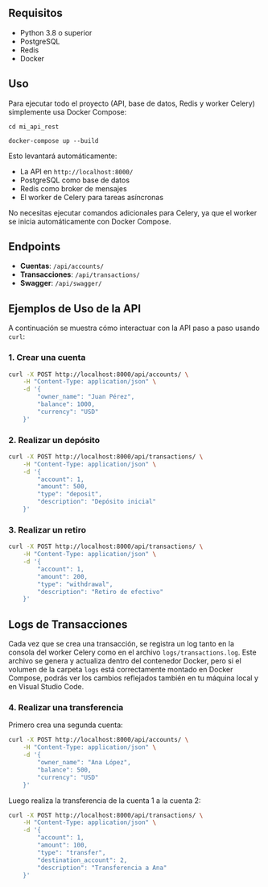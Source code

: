 ## Requisitos

- Python 3.8 o superior
- PostgreSQL
- Redis
- Docker

## Uso


Para ejecutar todo el proyecto (API, base de datos, Redis y worker Celery) simplemente usa Docker Compose:

```
cd mi_api_rest
```

```
docker-compose up --build
```

Esto levantará automáticamente:
- La API en `http://localhost:8000/`
- PostgreSQL como base de datos
- Redis como broker de mensajes
- El worker de Celery para tareas asíncronas

No necesitas ejecutar comandos adicionales para Celery, ya que el worker se inicia automáticamente con Docker Compose.

## Endpoints

- **Cuentas**: `/api/accounts/`
- **Transacciones**: `/api/transactions/`
- **Swagger**: `/api/swagger/` 


## Ejemplos de Uso de la API

A continuación se muestra cómo interactuar con la API paso a paso usando `curl`:

### 1. Crear una cuenta

```bash
curl -X POST http://localhost:8000/api/accounts/ \
	-H "Content-Type: application/json" \
	-d '{
		"owner_name": "Juan Pérez",
		"balance": 1000,
		"currency": "USD"
	}'
```

### 2. Realizar un depósito

```bash
curl -X POST http://localhost:8000/api/transactions/ \
	-H "Content-Type: application/json" \
	-d '{
		"account": 1,
		"amount": 500,
		"type": "deposit",
		"description": "Depósito inicial"
	}'
```

### 3. Realizar un retiro

```bash
curl -X POST http://localhost:8000/api/transactions/ \
	-H "Content-Type: application/json" \
	-d '{
		"account": 1,
		"amount": 200,
		"type": "withdrawal",
		"description": "Retiro de efectivo"
	}'
```

## Logs de Transacciones

Cada vez que se crea una transacción, se registra un log tanto en la consola del worker Celery como en el archivo `logs/transactions.log`.
Este archivo se genera y actualiza dentro del contenedor Docker, pero si el volumen de la carpeta `logs` está correctamente montado en Docker Compose, podrás ver los cambios reflejados también en tu máquina local y en Visual Studio Code.
### 4. Realizar una transferencia

Primero crea una segunda cuenta:

```bash
curl -X POST http://localhost:8000/api/accounts/ \
	-H "Content-Type: application/json" \
	-d '{
		"owner_name": "Ana López",
		"balance": 500,
		"currency": "USD"
	}'
```

Luego realiza la transferencia de la cuenta 1 a la cuenta 2:

```bash
curl -X POST http://localhost:8000/api/transactions/ \
	-H "Content-Type: application/json" \
	-d '{
		"account": 1,
		"amount": 100,
		"type": "transfer",
		"destination_account": 2,
		"description": "Transferencia a Ana"
	}'
```
